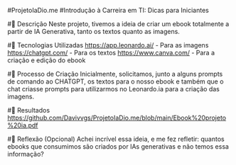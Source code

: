 #ProjetoIaDio.me
#Introdução à Carreira em TI: Dicas para Iniciantes

#📒 Descrição
Neste projeto, tivemos a ideia de criar um ebook totalmente a partir de IA Generativa, tanto os textos quanto as imagens.

#🤖 Tecnologias Utilizadas
https://app.leonardo.ai/ - Para as imagens
https://chatgpt.com/ - Para os textos
https://www.canva.com/ - Para a criação e edição do ebook

#🧐 Processo de Criação
Inicialmente, solicitamos, junto a alguns prompts de comando ao CHATGPT, os textos para o nosso ebook e também que o chat criasse prompts para utilizarmos no Leonardo.ia para a criação das imagens.

#🚀 Resultados
https://github.com/Davivvgs/ProjetoIaDio.me/blob/main/Ebook%20projeto%20ia.pdf

#💭 Reflexão (Opcional)
Achei incrível essa ideia, e me fez refletir: quantos ebooks que consumimos são criados por IAs generativas e não temos essa informação?

